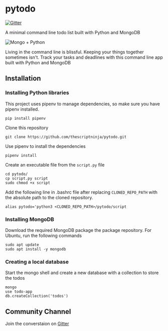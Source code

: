 # pytodo
[![Gitter](https://badges.gitter.im/pytodo/community.svg)](https://gitter.im/pytodo/community?utm_source=badge&utm_medium=badge&utm_campaign=pr-badge)

A minimal command line todo list built with Python and MongoDB

![Mongo + Python](/img/mongo_python_love.png)

Living in the command line is blissful. Keeping your things together sometimes isn't. Track your tasks and deadlines with this command line app built with Python and MongoDB

## Installation

### Installing Python libraries
This project uses pipenv to manage dependencies, so make sure you have pipenv installed.
```
pip install pipenv
```
Clone this repository
```
git clone https://github.com/thescriptninja/pytodo.git
```
Use pipenv to install the dependencies
```
pipenv install
```
Create an executable file from the ```script.py``` file

```
cd pytodo/
cp script.py script
sudo chmod +x script
```
Add the following line in .bashrc file after replacing ```CLONED_REPO_PATH``` with the absolute path to the cloned repository.

```
alias pytodo='python3 <CLONED_REPO_PATH>/pytodo/script
```

### Installing MongoDB
Download the required MongoDB package the package repository.
For Ubuntu, run the following commands
```
sudo apt update
sudo apt install -y mongodb
```

### Creating a local database
Start the mongo shell and create a new database with a collection to store the todos
```
mongo
use todo-app
db.createCollection('todos')
```

## Community Channel
Join the converstaion on [Gitter](https://gitter.im/pytodo/community?utm_source=share-link&utm_medium=link&utm_campaign=share-link)

